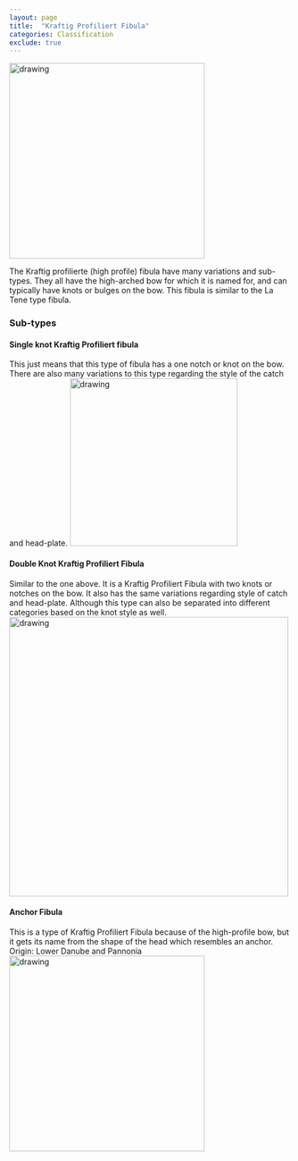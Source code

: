 ```yaml
---
layout: page
title:  "Kraftig Profiliert Fibula"
categories: Classification
exclude: true
---
```


<img src="https://image.invaluable.com/housePhotos/ancient/80/628580/H4053-L148545836.jpg" alt="drawing" width="350"/>

The Kraftig profilierte (high profile) fibula have many variations and sub-types. They all have the high-arched bow for which it is named for, and can typically have knots or bulges on the bow. This fibula is similar to the La Tene type fibula.

### Sub-types

#### Single knot Kraftig Profiliert fibula
This just means that this type of fibula has a one notch or knot on the bow. There are also many variations to this type regarding the style of the catch and head-plate.
<img src="https://www.forumancientcoins.com/numiswiki/images/Almgren_pl_4_68.jpg" alt="drawing" width="300"/>


#### Double Knot Kraftig Profiliert Fibula
Similar to the one above. It is a Kraftig Profiliert Fibula with two knots or notches on the bow. It also has the same variations regarding style of catch and head-plate. Although this type can also be separated into different categories based on the knot style as well.
<img src="https://www.forumancientcoins.com/gallery/albums/userpics/14285/Fibula_1.jpg" alt="drawing" width="500"/>

#### Anchor Fibula
This is a type of Kraftig Profiliert Fibula because of the high-profile bow, but it gets its name from the shape of the head which resembles an anchor.
Origin: Lower Danube and Pannonia
<img src="https://assets.catawiki.nl/assets/2016/4/27/9/e/f/9ef0e6ae-0c0f-11e6-9697-37eda9253fdd.jpg" alt="drawing" width="350"/>

